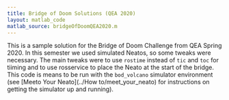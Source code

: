 ```yaml
---
title: Bridge of Doom Solutions (QEA 2020)
layout: matlab_code
matlab_source: bridgeOfDoomQEA2020.m
---
```

This is a sample solution for the Bridge of Doom Challenge from QEA Spring 2020.  In this semester we used simulated Neatos, so some tweaks were necessary.  The main tweaks were to use ``rostime`` instead of ``tic`` and ``toc`` for tiiming and to use rosservice to place the Neato at the start of the bridge.  This code is means to be run with the ``bod_volcano`` simulator environment (see [Meeto Your Neato](../How to/meet_your_neato) for instructions on getting the simulator up and running).
